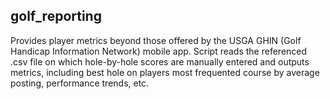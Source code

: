 ## **golf_reporting**
Provides player metrics beyond those offered by the USGA GHIN (Golf Handicap Information Network) mobile app. Script reads the referenced .csv file  on which hole-by-hole scores are manually entered and outputs metrics, including best hole on players most frequented course  by average posting, performance trends, etc.
